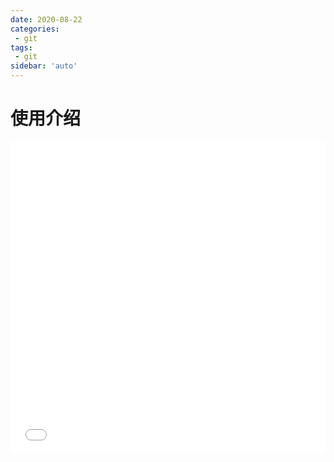 ```yaml
---
date: 2020-08-22
categories:
 - git
tags:
 - git
sidebar: 'auto'
---
```

# 使用介绍
<iframe id="iframe" height=500 width=100% frameborder=0 allowfullscreen="true" src="introduction.mkv" />

# 背景介绍
<iframe id="iframe" height=500 width=100% frameborder=0 allowfullscreen="true" src="background.mkv" />
